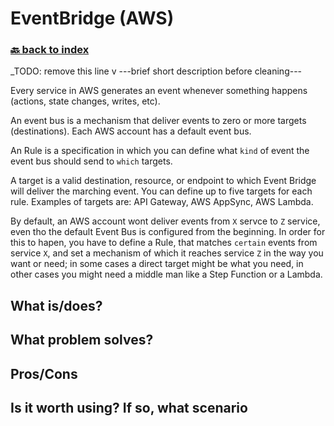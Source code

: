 # EventBridge (AWS)
### [🔙 back to index](../README.md)

_TODO: remove this line v
---brief short description before cleaning---

Every service in AWS generates an event whenever something happens (actions, state changes, writes, etc).

An event bus is a mechanism that deliver events to zero or more targets (destinations). Each AWS account has a default event bus.

An Rule is a specification in which you can define what `kind` of event the event bus should send to `which` targets.

A target is a valid destination, resource, or endpoint to which Event Bridge will deliver the marching event. You can define up to five targets for each rule. Examples of targets are: API Gateway, AWS AppSync, AWS Lambda.

By default, an AWS account wont deliver events from `X` servce to `Z` service, even tho the default Event Bus is configured from the beginning. In order for this to hapen, you have to define a Rule, that matches `certain` events from service `X`, and set a mechanism of which it reaches service `Z` in the way you want or need; in some cases a direct target might be what you need, in other cases you might need a middle man like a Step Function or a Lambda.

## What is/does?

## What problem solves?

## Pros/Cons

## Is it worth using? If so, what scenario
